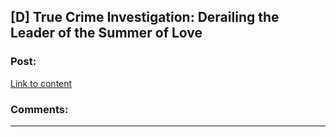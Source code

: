 ## [D] True Crime Investigation: Derailing the Leader of the Summer of Love

### Post:

[Link to content](https://youtu.be/ITr_3_Woxn0)

### Comments:

---

